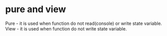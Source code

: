 # pure and view

Pure - it is used when function do not read(console) or write state variable.
View - it is used when function do not write state variable.
